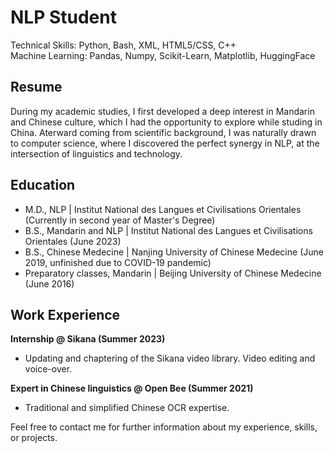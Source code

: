 # NLP Student  
Technical Skills: Python, Bash, XML, HTML5/CSS, C++  
Machine Learning: Pandas, Numpy,  Scikit-Learn, Matplotlib, HuggingFace  

## Resume
During my academic studies, I first developed a deep interest in Mandarin and Chinese culture, which I had the opportunity to explore while studing in China. Aterward coming from scientific background, I was naturally drawn to computer science, where I discovered the perfect synergy in NLP, at the intersection of linguistics and technology.

## Education  
- M.D., NLP | Institut National des Langues et Civilisations Orientales (Currently in second year of Master's Degree)
- B.S., Mandarin and NLP | Institut National des Langues et Civilisations Orientales (June 2023)
- B.S., Chinese Medecine | Nanjing University of Chinese Medecine (June 2019, unfinished due to COVID-19 pandemic)
- Preparatory classes, Mandarin | Beijing University of Chinese Medecine (June 2016)  

## Work Experience  
**Internship @ Sikana (Summer 2023)**  
- Updating and chaptering of the Sikana video library. Video editing and voice-over.  

**Expert in Chinese linguistics @ Open Bee (Summer 2021)**  
- Traditional and simplified Chinese OCR expertise.

Feel free to contact me for further information about my experience, skills, or projects.
